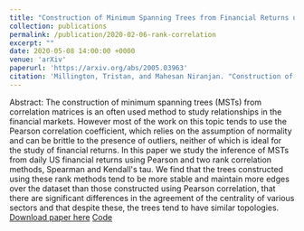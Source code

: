 ```yaml
---
title: "Construction of Minimum Spanning Trees from Financial Returns using Rank Correlation"
collection: publications
permalink: /publication/2020-02-06-rank-correlation
excerpt: ""
date: 2020-05-08 14:00:00 +0000
venue: 'arXiv'
paperurl: 'https://arxiv.org/abs/2005.03963'
citation: 'Millington, Tristan, and Mahesan Niranjan. "Construction of Minimum Spanning Trees from Financial Returns using Rank Correlation." arXiv preprint arXiv:2005.03963 (2020).'
---
```

Abstract: The construction of minimum spanning trees (MSTs) from correlation matrices is an often used method to study relationships in the financial markets. However most of the work on this topic tends to use the Pearson correlation coefficient, which relies on the assumption of normality and can be brittle to the presence of outliers, neither of which is ideal for the study of financial returns. In this paper we study the inference of MSTs from daily US financial returns using Pearson and two rank correlation methods, Spearman and Kendall's tau. We find that the trees constructed using these rank methods tend to be more stable and maintain more edges over the dataset than those constructed using Pearson correlation, that there are significant differences in the agreement of the centrality of various sectors and that despite these, the trees tend to have similar topologies.
[Download paper here](http://shazzzm.github.io/files/2005.03963.pdf)
[Code](https://github.com/shazzzm/rank_correlation_msts)
